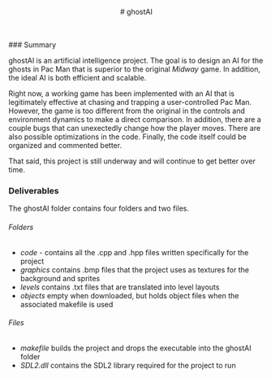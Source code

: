 <p align="center"> # ghostAI<br/>
<p align="left"> <br/><br/> ### Summary

ghostAI is an artificial intelligence project. The goal is to design an AI for the ghosts in Pac Man that is superior to the original _Midway_ game. In addition, the ideal AI is both efficient and scalable.

Right now, a working game has been implemented with an AI that is legitimately effective at chasing and trapping a user-controlled Pac Man. However, the game is too different from the original in the controls and environment dynamics to make a direct comparison. In addition, there are a couple bugs that can unexectedly change how the player moves. There are also possible optimizations in the code. Finally, the code itself could be organized and commented better.

That said, this project is still underway and will continue to get better over time.

### Deliverables

The ghostAI folder contains four folders and two files.

###### Folders
- _code_ -        contains all the .cpp and .hpp files written specifically for the project
- _graphics_      contains .bmp files that the project uses as textures for the background and sprites
- _levels_        contains .txt files that are translated into level layouts
- _objects_       empty when downloaded, but holds object files when the associated makefile is used

###### Files
- _makefile_      builds the project and drops the executable into the ghostAI folder
- _SDL2.dll_      contains the SDL2 library required for the project to run
